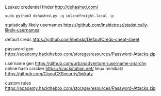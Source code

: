 Leaked credential finder
http://dehashed.com/

```shell-session
sudo python3 dehashed.py -q inlanefreight.local -p
```

statistically likely usernames
	https://github.com/insidetrust/statistically-likely-usernames

default creds
	https://github.com/ihebski/DefaultCreds-cheat-sheet

password gen
	https://academy.hackthebox.com/storage/resources/Password-Attacks.zip

username gen
	https://github.com/urbanadventurer/username-anarchy
online hash cracker
	https://crackstation.net/
linux mimikatz
	https://github.com/CiscoCXSecurity/linikatz

custom rules
https://academy.hackthebox.com/storage/resources/Password-Attacks.zip
